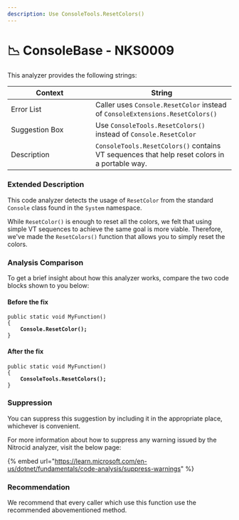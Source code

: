 ```yaml
---
description: Use ConsoleTools.ResetColors()
---
```


# 📉 ConsoleBase - NKS0009

This analyzer provides the following strings:

<table><thead><tr><th width="174">Context</th><th>String</th></tr></thead><tbody><tr><td>Error List</td><td>Caller uses <code>Console.ResetColor</code> instead of <code>ConsoleExtensions.ResetColors()</code></td></tr><tr><td>Suggestion Box</td><td>Use <code>ConsoleTools.ResetColors()</code> instead of <code>Console.ResetColor</code></td></tr><tr><td>Description</td><td><code>ConsoleTools.ResetColors()</code> contains VT sequences that help reset colors in a portable way.</td></tr></tbody></table>

### Extended Description

This code analyzer detects the usage of `ResetColor` from the standard `Console` class found in the `System` namespace.

While `ResetColor()` is enough to reset all the colors, we felt that using simple VT sequences to achieve the same goal is more viable. Therefore, we've made the `ResetColors()` function that allows you to simply reset the colors.

### Analysis Comparison

To get a brief insight about how this analyzer works, compare the two code blocks shown to you below:

#### Before the fix

<pre class="language-csharp" data-title="Somewhere in your mod code..." data-line-numbers><code class="lang-csharp">public static void MyFunction()
{
<strong>    Console.ResetColor();
</strong>}
</code></pre>

#### After the fix

<pre class="language-csharp" data-title="Somewhere in your mod code..." data-line-numbers><code class="lang-csharp">public static void MyFunction()
{
<strong>    ConsoleTools.ResetColors();
</strong>}
</code></pre>

### Suppression

You can suppress this suggestion by including it in the appropriate place, whichever is convenient.

For more information about how to suppress any warning issued by the Nitrocid analyzer, visit the below page:

{% embed url="https://learn.microsoft.com/en-us/dotnet/fundamentals/code-analysis/suppress-warnings" %}

### Recommendation

We recommend that every caller which use this function use the recommended abovementioned method.
